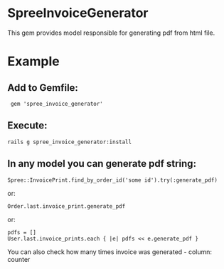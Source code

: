 SpreeInvoiceGenerator
=====================
This gem provides model responsible for generating pdf from html file.

Example
=======

Add to Gemfile:
-------
	 gem 'spree_invoice_generator'

Execute: 
-------
	rails g spree_invoice_generator:install

In any model you can generate pdf string:
-------
	Spree::InvoicePrint.find_by_order_id('some id').try(:generate_pdf)

or:

	Order.last.invoice_print.generate_pdf

or: 

	pdfs = []
	User.last.invoice_prints.each { |e| pdfs << e.generate_pdf }

You can also check how many times invoice was generated - column: counter
